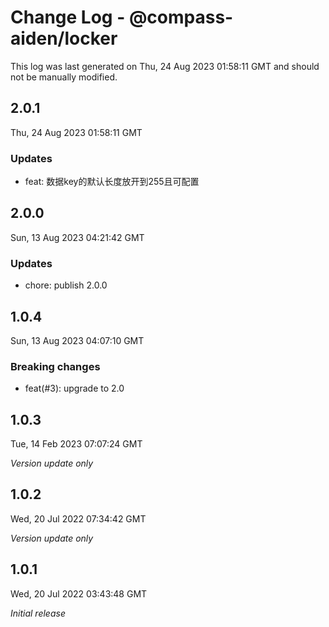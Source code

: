 # Change Log - @compass-aiden/locker

This log was last generated on Thu, 24 Aug 2023 01:58:11 GMT and should not be manually modified.

## 2.0.1
Thu, 24 Aug 2023 01:58:11 GMT

### Updates

- feat: 数据key的默认长度放开到255且可配置

## 2.0.0
Sun, 13 Aug 2023 04:21:42 GMT

### Updates

- chore: publish 2.0.0

## 1.0.4
Sun, 13 Aug 2023 04:07:10 GMT

### Breaking changes

- feat(#3): upgrade to 2.0

## 1.0.3
Tue, 14 Feb 2023 07:07:24 GMT

_Version update only_

## 1.0.2
Wed, 20 Jul 2022 07:34:42 GMT

_Version update only_

## 1.0.1
Wed, 20 Jul 2022 03:43:48 GMT

_Initial release_

